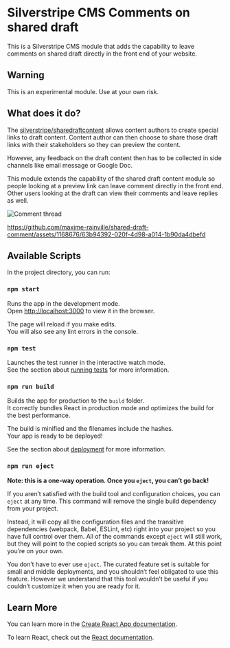 # Silverstripe CMS Comments on shared draft

This is a Silverstripe CMS module that adds the capability to leave comments on shared draft directly in the front end of your website.

## Warning

This is an experimental module. Use at your own risk.

## What does it do?

The [silverstripe/sharedraftcontent](https://github.com/silverstripe/silverstripe-sharedraftcontent) allows content authors to create special links to draft content. Content author can then choose to share those draft links with their stakeholders so they can preview the content.

However, any feedback on the draft content then has to be collected in side channels like email message or Google Doc.

This module extends the capability of the shared draft content module so people looking at a preview link can leave comment directly in the front end. Other users looking at the draft can view their comments and leave replies as well.

![Comment thread](https://github.com/maxime-rainville/shared-draft-comment/assets/1168676/722dac95-bdbb-44ba-85ff-1b666136db56)


https://github.com/maxime-rainville/shared-draft-comment/assets/1168676/63b94392-020f-4d98-a014-1b90da4dbefd



## Available Scripts

In the project directory, you can run:

### `npm start`

Runs the app in the development mode.\
Open [http://localhost:3000](http://localhost:3000) to view it in the browser.

The page will reload if you make edits.\
You will also see any lint errors in the console.

### `npm test`

Launches the test runner in the interactive watch mode.\
See the section about [running tests](https://facebook.github.io/create-react-app/docs/running-tests) for more information.

### `npm run build`

Builds the app for production to the `build` folder.\
It correctly bundles React in production mode and optimizes the build for the best performance.

The build is minified and the filenames include the hashes.\
Your app is ready to be deployed!

See the section about [deployment](https://facebook.github.io/create-react-app/docs/deployment) for more information.

### `npm run eject`

**Note: this is a one-way operation. Once you `eject`, you can’t go back!**

If you aren’t satisfied with the build tool and configuration choices, you can `eject` at any time. This command will remove the single build dependency from your project.

Instead, it will copy all the configuration files and the transitive dependencies (webpack, Babel, ESLint, etc) right into your project so you have full control over them. All of the commands except `eject` will still work, but they will point to the copied scripts so you can tweak them. At this point you’re on your own.

You don’t have to ever use `eject`. The curated feature set is suitable for small and middle deployments, and you shouldn’t feel obligated to use this feature. However we understand that this tool wouldn’t be useful if you couldn’t customize it when you are ready for it.

## Learn More

You can learn more in the [Create React App documentation](https://facebook.github.io/create-react-app/docs/getting-started).

To learn React, check out the [React documentation](https://reactjs.org/).
